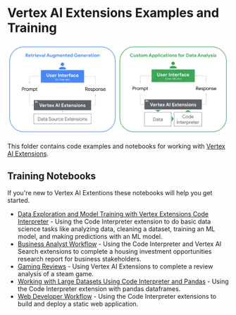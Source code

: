 # Vertex AI Extensions Examples and Training

![Two diagrams comparing a RAG extension and custom data analysis application extension. Both have with a user who prompts Vertex AI Extensions which returns a response. The RAG extension queries a data source, the data analysis application extension connects to data, which is fed to Code Interpreter.](vai_extensions_readme.png)

This folder contains code examples and notebooks for working with [Vertex AI Extensions](https://cloud.google.com/vertex-ai/generative-ai/docs/extensions/overview). 

## Training Notebooks

If you're new to Vertex AI Extentions these notebooks will help you get started.

* [Data Exploration and Model Training with Vertex Extensions Code Interpreter](notebooks/data_science_code_interpreter.ipynb) - Using the Code Interpreter extension to do basic data science tasks like analyzing data, cleaning a dataset, training an ML model, and making predictions with an ML model.
* [Business Analyst Workflow](notebooks/business_analyst_workflow_vertexai_extensions.ipynb) - Using the Code Interpreter and Vertex AI Search extensions to complete a housing investment opportunities research report for business stakeholders.
* [Gaming Reviews](notebooks/game_review_analysis_vertexai_extensions.ipynb) - Using Vertex AI Extensions to complete a review analysis of a steam game.
* [Working with Large Datasets Using Code Interpreter and Pandas](notebooks/pandas_code_interpreter.ipynb) - Using the Code Interpreter extension with pandas dataframes.
* [Web Developer Workflow](notebooks/web_developer_workflow_vertexai_extensions.ipynb) - Using the Code Interpreter extensions to build and deploy a static web application.
